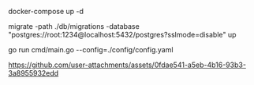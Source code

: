 docker-compose up -d



migrate -path ./db/migrations -database "postgres://root:1234@localhost:5432/postgres?sslmode=disable" up




go run cmd/main.go --config=./config/config.yaml








https://github.com/user-attachments/assets/0fdae541-a5eb-4b16-93b3-3a8955932edd


